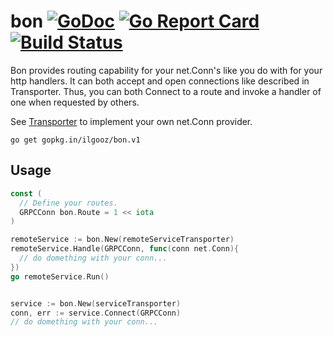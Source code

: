 # bon [![GoDoc](https://godoc.org/github.com/ilgooz/bon?status.svg)](https://godoc.org/github.com/ilgooz/bon) [![Go Report Card](https://goreportcard.com/badge/github.com/ilgooz/bon)](https://goreportcard.com/report/github.com/ilgooz/bon) [![Build Status](https://travis-ci.org/ilgooz/bon.svg?branch=master)](https://travis-ci.org/ilgooz/bon)

Bon provides routing capability for your net.Conn's like you do with for your
http handlers. It can both accept and open connections like described in Transporter.
Thus, you can both Connect to a route and invoke a handler of one when requested by others.

See [Transporter](https://godoc.org/github.com/ilgooz/bon/#Transporter) to implement your own net.Conn provider.

```
go get gopkg.in/ilgooz/bon.v1
```
## Usage

```go
const (
  // Define your routes.
  GRPCConn bon.Route = 1 << iota
)

remoteService := bon.New(remoteServiceTransporter)
remoteService.Handle(GRPCConn, func(conn net.Conn){
  // do domething with your conn...
})
go remoteService.Run()


service := bon.New(serviceTransporter)
conn, err := service.Connect(GRPCConn)
// do domething with your conn...
```
